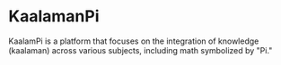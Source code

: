 # KaalamanPi
KaalamPi is a platform that focuses on the integration of knowledge (kaalaman) across various subjects, including math symbolized by "Pi."
